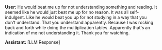 **User:**
He would beat me up for not understanding something and reading. It seemed like he would just beat me up for no reason. It was all self-indulgent. Like he would beat you up for not studying in a way that you don't understand. That you understand apparently. Because I was rocking back and forth while doing the multiplication tables. Apparently that's an indication of me not understanding it. Thank you for watching.

**Assistant:**
[LLM Response]

